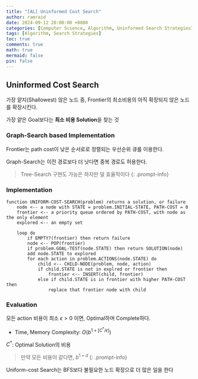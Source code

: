 ```yaml
---
title: "[AL] Uninformed Cost Search"
author: ramraid
date: 2024-09-12 20:00:00 +0800
categories: [Computer Science, Algorithm, Uninformed Search Strategies]
tags: [Algorithm, Search Strategies]
toc: true
comments: true
math: true
mermaid: false
pin: false
---
```


## Uninformed Cost Search

가장 얕지(Shallowest) 않은 노드 중, Frontier의 최소비용의 아직 확장되지 않은 노드를 확장시킨다.

가장 얕은 Goal보다는 **최소 비용 Solution**을 찾는 것

### Graph-Search based Implementation

Frontier는 path cost이 낮은 순서로로 정렬되는 우선순위 큐를 이용한다.

Graph-Search는 이전 경로보다 더 낫다면 중복 경로도 허용한다.

> Tree-Search 구현도 가능은 하지만 덜 효율적이다
{: .prompt-info}

### Implementation

```text
function UNIFORM-COST-SEARCH(problem) returns a solution, or failure
    node <-- a node with STATE = problem.INITIAL-STATE, PATH-COST = 0
    frontier <-- a priority queue ordered by PATH-COST, with node as the only element
    explored <-- an empty set

    loop do
        if EMPTY?(frontier) then return failure
        node <-- POP(frontier)
        if problem.GOAL-TEST(node.STATE) then return SOLUTION(node)
        add node.STATE to explored
        for each action in problem.ACTIONS(node.STATE) do
            child <-- CHILD-NODE(problem, node, action)
            if child.STATE is not in explred or frontier then
                frontier <-- INSERT(child, frontier)
            else if child.STATE is in frontier with higher PATH-COST then
                replace that frontier node with child
```

### Evaluation

모든 action 비용이 최소 $\epsilon > 0$ 이면, Optimal하며 Complete하다.

- Time, Memory Complexity: $O(b^{1+[C^*/\epsilon]})$

$C^*$: Optimal Solution의 비용

> 만약 모든 비용이 같다면, $b^{1+d}$
{: .prompt-info} 

Uniform-cost Search는 BFS보다 불필요한 노드 확장으로 더 많은 일을 한다